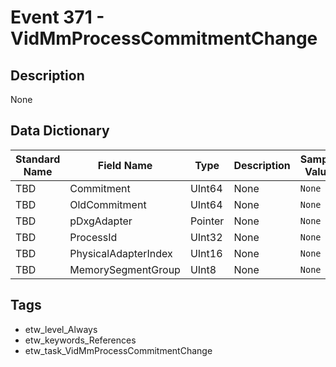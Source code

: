 # Event 371 - VidMmProcessCommitmentChange

## Description
None

## Data Dictionary
|Standard Name|Field Name|Type|Description|Sample Value|
|---|---|---|---|---|
|TBD|Commitment|UInt64|None|`None`|
|TBD|OldCommitment|UInt64|None|`None`|
|TBD|pDxgAdapter|Pointer|None|`None`|
|TBD|ProcessId|UInt32|None|`None`|
|TBD|PhysicalAdapterIndex|UInt16|None|`None`|
|TBD|MemorySegmentGroup|UInt8|None|`None`|

## Tags
* etw_level_Always
* etw_keywords_References
* etw_task_VidMmProcessCommitmentChange